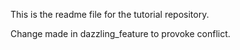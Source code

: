 This is the readme file for the tutorial repository.

Change made in dazzling_feature to provoke conflict.

